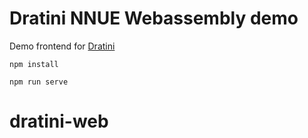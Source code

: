 # Dratini NNUE Webassembly demo

Demo frontend for [Dratini](https://github.com/obalcells/Dratini)

```
npm install

npm run serve
```
# dratini-web
